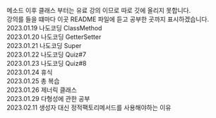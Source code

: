 메소드 이후 클래스 부터는 유료 강의 이므로 따로 깃에 올리지 못합니다.  
강의를 들을 떄마다 이곳 README 파일에 듣고 공부한 곳까지 표시하겠습니다.  
2023.01.19 나도코딩 ClassMethod  
2023.01.20 나도코딩 GetterSetter  
2023.01.21 나도코딩 Super  
2023.01.22 나도코딩 Quiz#7  
2023.01.23 나도코딩 Quiz#8  
2023.01.24 휴식  
2023.01.25 총 복습  
2023.01.26 제너릭 클래스  
2023.01.29 다형성에 관한 공부  
2023.02.11 생성자 대신 정적팩토리메서드를 사용해야하는 이유
